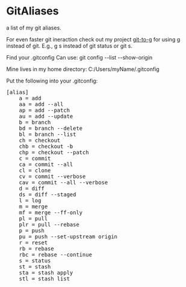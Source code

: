 # GitAliases
a list of my git aliases.

For even faster git ineraction check out my project <a href="https://github.com/KyleScharnhorst/git-to-g">git-to-g</a> for using g instead of git. E.g., g s instead of git status or git s.

Find your .gitconfig
Can use:
git config --list --show-origin

Mine lives in my home directory:
C:/Users/myName/.gitconfig

Put the following into your .gitconfig:
<pre>
[alias]
	a = add
	aa = add --all
	ap = add --patch
	au = add --update
	b = branch
	bd = branch --delete
	bl = branch --list
	ch = checkout
	chb = checkout -b
	chp = checkout --patch
	c = commit
	ca = commit --all
	cl = clone
	cv = commit --verbose
	cav = commit --all --verbose
	d = diff
	ds = diff --staged
	l = log
	m = merge
	mf = merge --ff-only
	pl = pull
	plr = pull --rebase
	p = push
	pu = push --set-upstream origin
	r = reset
	rb = rebase
	rbc = rebase --continue
	s = status
	st = stash
	sta = stash apply
	stl = stash list
</pre>
